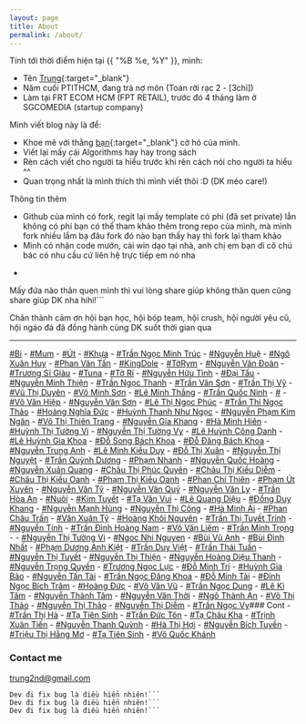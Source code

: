 ```yaml
---
layout: page
title: About
permalink: /about/
---
```


Tính tới thời điểm hiện tại {{ "%B %e, %Y" }}, mình:

- Tên [Trung](https://www.facebook.com/tahongtrung){:target="_blank"}
- Năm cuối PTITHCM, đang trả nợ môn (Toán rời rạc 2 - [3chỉ])
- Làm tại FRT ECOM HCM (FPT RETAIL), trước đó 4 tháng làm ở SGCOMEDIA (startup company)

Mình viết blog này là để:

- Khoe mẽ với thằng [bạn](https://www.facebook.com/trancamtruong){:target="_blank"} cờ hó của mình.
- Viết lại mấy cái Algorithms hay hay trong sách
- Rèn cách viết cho người ta hiểu trước khi rèn cách nói cho người ta hiểu ^^
- Quan trọng nhất là mình thích thì mình viết thôi :D (DK méo care!)

Thông tin thêm
- Github của mình có fork, regit lại mấy template có phí (đã set private) lẫn không có phí bạn có thể tham khảo thêm trong repo của mình, mà mình fork nhiều lắm bạ đâu fork đó nào bạn thấy hay thì fork lại tham khảo 
- Mình có nhận code mướn, cài win dạo tại nhà, anh chị em bạn dì cô chú bác có nhu cầu cứ liên hệ trực tiếp em nó nha
- ```
Mấy đứa nào thân quen mình thì vui lòng share giúp không thân quen cũng share giúp DK nha hihi!```

Chân thành cảm ơn hội bạn học, hội bóp team, hội crush, hội người yêu cũ, hội ngáo đá đã đồng hành cùng DK suốt thời gian qua
***
[#Bi](#bi) - [#Mum](#mum) - [#Út](#ut) - [#Khựa](#) - [#Trần Ngọc Minh Trúc](#) - [#Nguyễn Huệ](#) - [#Ngô Xuân Huy](#) - [#Phan Văn Tấn](#) - [#KingDole](#) - [#TờRym](#) - [#Nguyễn Văn Đoàn](#) - [#Trương Sĩ Giàu](#) - [#Tuna](#) - [#Tờ Rí](#) - [#Nguyễn Hữu Tình](#) - [#Đại Tẩu](#) - [#Nguyễn Minh Thiện](#) - [#Trần Ngọc Thanh](#) - [#Trần Văn Sơn](#) - [#Trần Thị Vỹ](#) - [#Vũ Thị Duyên](#) - [#Võ Minh Sơn](#) - [#Lê Minh Thắng](#) - [#Trần Quốc Ninh](#) - [#](#) - [#Võ Văn Hiệp](#) - [#Nguyễn Văn Sơn](#) - [#Lê Thị Ngọc Phúc](#) - [#Trần Thi Ngọc Thảo](#) - [#Hoàng Nghĩa Đức](#) - [#Huỳnh Thanh Như Ngọc](#) - [#Nguyễn Phạm Kim Ngân](#) - [#Võ Thị Thiên Trang](#) - [#Nguyễn Gia Khang](#) - [#Hà Minh Hiên](#) - [#Huỳnh Thị Tường Vi](#) - [#Nguyễn Thị Tường Vy](#) - [#Lê Huỳnh Công Danh](#) - [#Lê Huỳnh Gia Khoa](#) - [#Đỗ Song Bách Khoa](#) - [#Đỗ Đăng Bách Khoa](#) - [#Nguyễn Trung Anh](#) - [#Lê Minh Kiều Duy](#) - [#Đỗ Thị Xuân](#) - [#Nguyễn Thị Nguyệt](#) - [#Trần Quỳnh Dương](#) - [#Phạm Nhanh](#) - [#Nguyễn Quốc Hoàng](#) - [#Nguyễn Xuân Quang](#) - [#Châu Thị Phúc Quyên](#) - [#Châu Thị Kiều Diễm](#) - [#Châu Thị Kiều Oanh](#) - [#Phạm Thị Kiều Oanh](#) - [#Phan Chí Thiên](#) - [#Phạm Út Xuyên](#) - [#Nguyễn Văn Tỹ](#) - [#Nguyễn Văn Quý](#) - [#Nguyễn Văn Ly](#) - [#Trần Hòa An](#) - [#Nuôi](#) - [#Kim Tuyết](#) - [#Tạ Văn Vui](#) - [#Lê Quang Diệu](#) - [#Đồng Duy Khang](#) - [#Nguyễn Mạnh Hùng](#) - [#Nguyễn Thị Công](#) - [#Hà Minh Ái](#) - [#Phan Châu Trần](#) - [#Văn Xuân Tỹ](#) - [#Hoàng Khôi Nguyên](#) - [#Trần Thị Tuyết Trinh](#) - [#Nguyễn Tính](#) - [#Trần Đình Hoàng Nam](#) - [#Võ Văn Liêm](#) - [#Trần Minh Trọng](#) -  - [#Nguyễn Thị Tường Vi](#) - [#Ngoc Nhi Nguyen](#) - [#Bùi Vũ Anh](#) - [#Bùi Đình Nhất](#) - [#Phạm Dương Anh Kiệt](#) - [#Trần Duy Việt](#) - [#Trần Thái Tuấn](#) - [#Nguyễn Thị Tuyết](#) - [#Nguyễn Thị Thiện](#) - [#Nguyễn Hoàng Diệu Thanh](#) - [#Nguyễn Trọng Quyền](#) - [#Trương Ngọc Lực](#) - [#Đỗ Minh Trí](#) - [#Huỳnh Gia Bảo](#) - [#Nguyễn Tấn Tài](#) - [#Trần Ngọc Đăng Khoa](#) - [#Đỗ Minh Tài](#) - [#Đinh Ngọc Bích Trâm](#) - [#Hoàng Đức](#) - [#Võ Văn Vũ](#) - [#Trần Ngọc Dung](#) - [#Lê Kì Tâm](#) - [#Nguyễn Thành Tâm](#) - [#Nguyễn Văn Thời](#) - [#Ngô Thành An](#) - [#Võ Thị Thảo](#) - [#Nguyễn Thị Thảo](#) - [#Nguyễn Thị Diễm](#) - [#Trần Ngọc Vy](#)### Cont - [#Trần Thị Hà](#) - [#Tạ Tiên Sinh](#) - [#Trần Đức Tôn](#) - [#Tạ Châu Kha](#) - [#Trịnh Xuân Tiến](#) - [#Nguyễn Thanh Quỳnh](#) - [#Hà Thị Hợi](#) - [#Nguyễn Bích Tuyền](#) - [#Triệu Thị Hằng Mơ](#) - [#Tạ Tiên Sinh](#) - [#Võ Quốc Khánh](#)



### Contact me

[trung2nd@gmail.com](mailto:trung2nd@gmail.com)

```Trăm năm Kiều vẫn là Kiều,
Dev đi fix bug là điều hiển nhiên!```
Dev đi fix bug là điều hiển nhiên!```
Dev đi fix bug là điều hiển nhiên!```